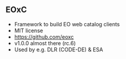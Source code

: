 ##  EOxC

* Framework to build EO web catalog clients
* MIT license
* https://github.com/eoxc
* v1.0.0 almost there (rc.6)
* Used by e.g. DLR (CODE-DE) & ESA
